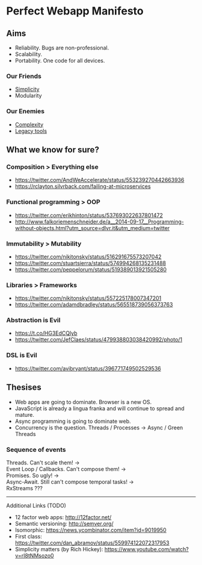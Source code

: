 # Perfect Webapp Manifesto

## Aims

* Reliability. Bugs are non-professional.
* Scalability. 
* Portability. One code for all devices.
 
### Our Friends

* [Simplicity](https://twitter.com/iamdevloper/status/516574917882839040)
* Modularity

### Our Enemies

* [Complexity](https://twitter.com/HenrikJoreteg/status/364989455414726657)
* [Legacy tools](https://twitter.com/csebold/status/510452489057861633)

## What we know for sure?

### Composition > Everything else 
* https://twitter.com/AndWeAccelerate/status/553239270442663936
* https://rclayton.silvrback.com/failing-at-microservices

### Functional programming > OOP
* https://twitter.com/erikhinton/status/537693022637801472
* http://www.falkoriemenschneider.de/a__2014-09-17__Programming-without-objects.html?utm_source=dlvr.it&utm_medium=twitter

### Immutability > Mutability
* https://twitter.com/nikitonsky/status/516291675573207042
* https://twitter.com/stuartsierra/status/574994268135231488
* https://twitter.com/peppelorum/status/519389013921505280

### Libraries > Frameworks
* https://twitter.com/nikitonsky/status/557225178007347201
* https://twitter.com/adamdbradley/status/565518739056373763

### Abstraction is Evil
* https://t.co/HG3EdCQlyb
* https://twitter.com/JefClaes/status/479938803038420992/photo/1

### DSL is Evil
* https://twitter.com/avibryant/status/396771749502529536

## Thesises
* Web apps are going to dominate. Browser is a new OS.
* JavaScript is already a lingua franka and will continue to spread and mature.
* Async programming is going to dominate web.
* Concurrency is the question. Threads / Processes &rarr; Async / Green Threads

### Sequence of events
Threads. Can't scale them! &rarr; <br/>
Event Loop / Callbacks. Can't compose them! &rarr; <br/>
Promises. So ugly! &rarr; <br/> 
Async-Await. Still can't compose temporal tasks! &rarr; <br/>
RxStreams ???

---
Additional Links (TODO)
* 12 factor web apps: http://12factor.net/
* Semantic versioning: http://semver.org/
* Isomorphic: https://news.ycombinator.com/item?id=9019950
* First class: https://twitter.com/dan_abramov/status/559974122072317953
* Simplicity matters (by Rich Hickey): https://www.youtube.com/watch?v=rI8tNMsozo0
